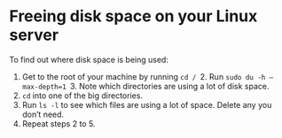 # Freeing disk space on your Linux server


To find out where disk space is being used:

1. Get to the root of your machine by running `cd /
`2. Run `sudo du -h –max-depth=1
`3. Note which directories are using a lot of disk space.
4. `cd` into one of the big directories.
5. Run `ls -l` to see which files are using a lot of space. Delete any you don’t need.
6. Repeat steps 2 to 5.
